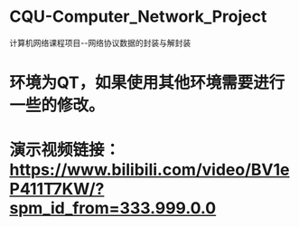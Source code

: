 # CQU-Computer_Network_Project
计算机网络课程项目--网络协议数据的封装与解封装
# 环境为QT，如果使用其他环境需要进行一些的修改。
# 演示视频链接：https://www.bilibili.com/video/BV1eP411T7KW/?spm_id_from=333.999.0.0

